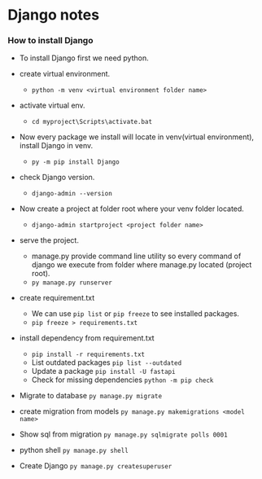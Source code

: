 # Django notes
### How to install Django
* To install Django first we need python.
* create virtual environment.
  * ``python -m venv <virtual environment folder name>``


* activate virtual env.
  * ``cd myproject\Scripts\activate.bat``


* Now every package we install will locate in venv(virtual environment), install Django in venv.
  * ``py -m pip install Django``


* check Django version.
  * ``django-admin --version``


* Now create a project at folder root where your venv folder located.
  * ``django-admin startproject <project folder name>``


* serve the project.
  * manage.py provide command line utility so every command of django we execute from folder where manage.py located (project root).
  * ``py manage.py runserver``


* create requirement.txt
  * We can use ``pip list`` or ``pip freeze`` to see installed packages.
  * ``pip freeze > requirements.txt``


* install dependency from requirement.txt
  * ``pip install -r requirements.txt``
  * List outdated packages ``pip list --outdated``
  * Update a package ``pip install -U fastapi``
  * Check for missing dependencies ``python -m pip check``

* Migrate to database ``py manage.py migrate``


* create migration from models ``py manage.py makemigrations <model name>``


* Show sql from migration ``py manage.py sqlmigrate polls 0001``


* python shell ``py manage.py shell``


* Create Django ``py manage.py createsuperuser``